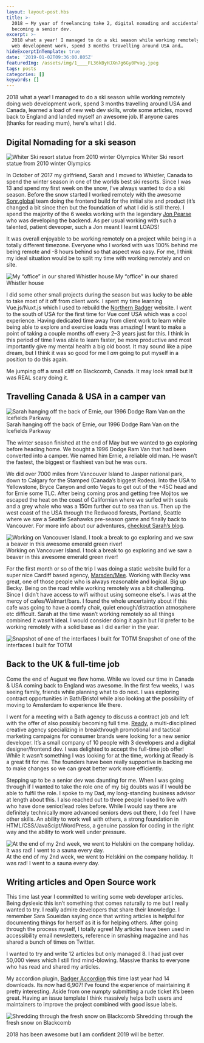 ```yaml
---
layout: layout-post.hbs
title: >-
  2018 — My year of freelancing take 2, digital nomading and accidentally
  becoming a senior dev.
excerpt: >-
  2018 what a year! I managed to do a ski season while working remotely doing
  web development work, spend 3 months travelling around USA and…
hideExcerptInTemplate: true  
date: '2019-01-02T09:36:00.805Z'
featuredImg: /assets/img/1____FL36kByHJXn7g6Gy0Pvag.jpeg
tags: posts
categories: []
keywords: []
---
```


2018 what a year! I managed to do a ski season while working remotely doing web development work, spend 3 months travelling around USA and Canada, learned a load of new web dev skills, wrote some articles, moved back to England and landed myself an awesome job. If anyone cares (thanks for reading mum), here's what I did.

## Digital Nomading for a ski season

![Whiter Ski resort statue from 2010 winter Olympics](/assets/img/1__ENMyIapNUdbvU0B6clHj9A.jpeg)
Whiter Ski resort statue from 2010 winter Olympics

In October of 2017 my girlfriend, Sarah and I moved to Whistler, Canada to spend the winter season in one of the worlds best ski resorts. Since I was 13 and spend my first week on the snow, I’ve always wanted to do a ski season. Before the snow started I worked remotely with the awesome [Sonr.global](https://sonr.global) team doing the frontend build for the initial site and product (it’s changed a bit since then but the foundation of what I did is still there). I spend the majority of the 6 weeks working with the legendary [Jon Pearse](https://twitter.com/jonpearse) who was developing the backend. As per usual working with such a talented, patient deveoper, such a Jon meant I learnt LOADS!

It was overall enjoyable to be working remotely on a project while being in a totally different timezone. Everyone who I worked with was 100% behind me being remote and -8 hours behind so that aspect was easy. For me, I think my ideal situation would be to split my time with working remotely and on site.

![My “office” in our shared Whistler house](/assets/img/1__ZiOrxElP7IukwdlOdZI__gg.jpeg)
My “office” in our shared Whistler house

I did some other small projects during the season but was lucky to be able to take most of it off from client work. I spent my time learning Vue.js/Nuxt.js which I used to rebuild the [Northern Badger](https://www.northernbadger.co.uk/) website. I went to the south of USA for the first time for Vue conf USA which was a cool experience. Having dedicated time away from client work to learn while being able to explore and exercise loads was amazing! I want to make a point of taking a couple months off every 2–3 years just for this. I think in this period of time I was able to learn faster, be more productive and most importantly give my mental health a big old boost. It may sound like a pipe dream, but I think it was so good for me I _am_ going to put myself in a position to do this again.

Me jumping off a small cliff on Blackcomb, Canada. It may look small but It was REAL scary doing it.

## Travelling Canada & USA in a camper van

![Sarah hanging off the back of Ernie, our 1996 Dodge Ram Van on the Icefields Parkway](/assets/img/1__cXNjGhS__LU9VmL39tw9xvQ.jpeg)
Sarah hanging off the back of Ernie, our 1996 Dodge Ram Van on the Icefields Parkway

The winter season finished at the end of May but we wanted to go exploring before heading home. We bought a 1996 Dodge Ram Van that had been converted into a camper. We named him Ernie, a reliable old man. He wasn’t the fastest, the biggest or flashiest van but he was ours.

We did over 7000 miles from Vancouver Island to Jasper national park, down to Calgary for the Stamped (Canada’s biggest Rodeo). Into the USA to Yellowstone, Bryce Canyon and onto Vegas to get out of the +45C head and for Ernie some TLC. After being coming pros and getting free Mojitos we escaped the heat on the coast of Californian where we surfed with seals and a grey whale who was a 150m further out to sea than us. Then up the west coast of the USA through the Redwood forests, Portland, Seattle where we saw a Seattle Seahawks pre-season game and finally back to Vancouver. For more info about our adventures, [checkout Sarah’s blog](https://backpackingbartlett.wordpress.com/).

![Working on Vancouver Island. I took a break to go exploring and we saw a beaver in this awesome emerald green river!](/assets/img/1__7SxIe4Z8gXXpKz0vPnrYMw.jpeg)
Working on Vancouver Island. I took a break to go exploring and we saw a beaver in this awesome emerald green river!

For the first month or so of the trip I was doing a static website build for a super nice Cardiff based agency, [Marsden/Mee](https://www.marsdenmee.co.uk/). Working with Becky was great, one of those people who is always reasonable and logical. Big up Becky. Being on the road while working remotely was a bit challenging. Since I didn’t have access to wifi without using someone else's. I was at the mercy of cafes/Walmart/bars. I found the whole uncertainty about if this cafe was going to have a comfy chair, quiet enough/distraction atmosphere etc difficult. Sarah at the time wasn’t working remotely so all things combined it wasn’t ideal. I would consider doing it again but I’d prefer to be working remotely with a solid base as I did earlier in the year.

![Snapshot of one of the interfaces I built for TOTM](/assets/img/1__btIYFPdRJI6Phax4igpAVg.png)
Snapshot of one of the interfaces I built for TOTM

## Back to the UK & full-time job

Come the end of August we flew home. While we loved our time in Canada & USA coming back to England was awesome. In the first few weeks, I was seeing family, friends while planning what to do next. I was exploring contract opportunities in Bath/Bristol while also looking at the possibility of moving to Amsterdam to experience life there.

I went for a meeting with a Bath agency to discuss a contract job and left with the offer of also possibly becoming full time. [Ready](https://weareready.com), a multi-disciplined creative agency specializing in breakthrough promotional and tactical marketing campaigns for consumer brands were looking for a new senior developer. It’s a small company of 10 people with 3 developers and a digital designer/frontend dev. I was delighted to accept the full-time job offer! While it wasn’t something I was looking for at the time, working at Ready is a great fit for me. The founders have been really supportive in backing me to make changes so we can great better work more efficiently.

Stepping up to be a senior dev was daunting for me. When I was going through if I wanted to take the role one of my big doubts was if I would be able to fulfil the role. I spoke to my Dad, my long-standing business advisor at length about this. I also reached out to three people I used to live with who have done senior/lead roles before. While I would say there are definitely technically more advanced seniors devs out there, I do feel I have other skills. An ability to work well with others, a strong foundation in HTML/CSS/JavaScipt/WordPress, a genuine passion for coding in the right way and the ability to work well under pressure.

![At the end of my 2nd week, we went to Helskini on the company holiday. It was rad! I went to a sauna every day.](/assets/img/1__m6nCu35ZMQL0BmJCCaAb9g.png)
At the end of my 2nd week, we went to Helskini on the company holiday. It was rad! I went to a sauna every day.

## Writing articles and Open Source work

This time last year I committed to writing some web developer articles. Being dyslexic this isn’t something that comes naturally to me but I really wanted to try. I really admire developers that share their knowledge. I remember Sara Soueidan saying once that writing articles is helpful for documenting things for herself as it is for helping others. After going through the process myself, I totally agree! My articles have been used in accessibility email newsletters, reference in smashing magazine and has shared a bunch of times on Twitter.

I wanted to try and write 12 articles but only managed 8. I had just over 50,000 views which I still find mind-blowing. Massive thanks to everyone who has read and shared my articles.

My accordion plugin, [Badger Accordion](https://ba.northernbadger.co.uk/ba.html) this time last year had 14 downloads. Its now had 6,907! I’ve found the experience of maintaining it pretty interesting. Aside from one numpty submitting a rude ticket it’s been great. Having an issue template I think massively helps both users and maintainers to improve the project combined with good issue labels.

![Shredding through the fresh snow on Blackcomb](/assets/img/1__H71wlfuoV1aOeeK6e8HxpA.jpeg)
Shredding through the fresh snow on Blackcomb

2018 has been awesome but I am confident 2019 will be better.